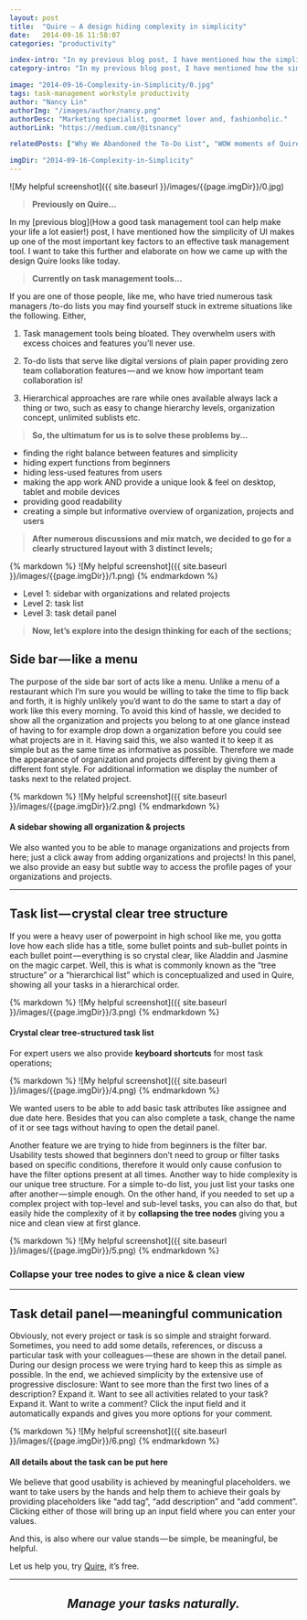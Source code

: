 ```yaml
---
layout: post
title:  "Quire — A design hiding complexity in simplicity"
date:   2014-09-16 11:58:07
categories: "productivity"

index-intro: "In my previous blog post, I have mentioned how the simplicity of UI makes up one of the most important key factors to an effective task management tool. I want to take this further and elaborate on how we came up with the design Quire looks like today."
category-intro: "In my previous blog post, I have mentioned how the simplicity of UI makes up one of the most important key factors to an effective task management tool..."

image: "2014-09-16-Complexity-in-Simplicity/0.jpg"
tags: task-management workstyle productivity
author: "Nancy Lin"
authorImg: "/images/author/nancy.png"
authorDesc: "Marketing specialist, gourmet lover and, fashionholic."
authorLink: "https://medium.com/@itsnancy"

relatedPosts: ["Why We Abandoned the To-Do List", "WOW moments of Quire!"]

imgDir: "2014-09-16-Complexity-in-Simplicity"
---
```


![My helpful screenshot]({{ site.baseurl }}/images/{{page.imgDir}}/0.jpg)

> **Previously on Quire…**

In my [previous blog](How a good task management tool can help make your life a lot easier!) post, I have mentioned how the simplicity of UI makes up one of the most important key factors to an effective task management tool. I want to take this further and elaborate on how we came up with the design Quire looks like today.

> **Currently on task management tools…**

If you are one of those people, like me, who have tried numerous task managers /to-do lists you may find yourself stuck in extreme situations like the following. Either,

1. Task management tools being bloated. They overwhelm users with excess choices and features you’ll never use.

2. To-do lists that serve like digital versions of plain paper providing zero team collaboration features — and we know how important team collaboration is!

3. Hierarchical approaches are rare while ones available always lack a thing or two, such as easy to change hierarchy levels, organization concept, unlimited sublists etc.

> **So, the ultimatum for us is to solve these problems by…**

* finding the right balance between features and simplicity
* hiding expert functions from beginners
* hiding less-used features from users
* making the app work AND provide a unique look & feel on desktop, tablet and mobile devices
* providing good readability
* creating a simple but informative overview of organization, projects and users

> **After numerous discussions and mix match, we decided to go for a clearly structured layout with 3 distinct levels;**

<div style="max-width: 700px; max-height: 352px; margin: 0 auto;">
{% markdown %}
![My helpful screenshot]({{ site.baseurl }}/images/{{page.imgDir}}/1.png)
{% endmarkdown %}
</div>

* Level 1: sidebar with organizations and related projects
* Level 2: task list
* Level 3: task detail panel

> **Now, let’s explore into the design thinking for each of the sections;**

## Side bar — like a menu

The purpose of the side bar sort of acts like a menu. Unlike a menu of a restaurant which I’m sure you would be willing to take the time to flip back and forth, it is highly unlikely you’d want to do the same to start a day of work like this every morning. To avoid this kind of hassle, we decided to show all the organization and projects you belong to at one glance instead of having to for example drop down a organization before you could see what projects are in it. Having said this, we also wanted it to keep it as simple but as the same time as informative as possible. Therefore we made the appearance of organization and projects different by giving them a different font style. For additional information we display the number of tasks next to the related project.

<div style="max-width: 700px; max-height: 413px; margin: 0 auto;">
{% markdown %}
![My helpful screenshot]({{ site.baseurl }}/images/{{page.imgDir}}/2.png)
{% endmarkdown %}
</div>

#### A sidebar showing all organization & projects

We also wanted you to be able to manage organizations and projects from here; just a click away from adding organizations and projects! In this panel, we also provide an easy but subtle way to access the profile pages of your organizations and projects.

---

## Task list — crystal clear tree structure

If you were a heavy user of powerpoint in high school like me, you gotta love how each slide has a title, some bullet points and sub-bullet points in each bullet point — everything is so crystal clear, like Aladdin and Jasmine on the magic carpet. Well, this is what is commonly known as the “tree structure” or a “hierarchical list” which is conceptualized and used in Quire, showing all your tasks in a hierarchical order.

<div style="max-width: 700px; max-height: 447px; margin: 0 auto;">
{% markdown %}
![My helpful screenshot]({{ site.baseurl }}/images/{{page.imgDir}}/3.png)
{% endmarkdown %}
</div>

#### Crystal clear tree-structured task list

For expert users we also provide **keyboard shortcuts** for most task operations;

<div style="max-width: 620px; max-height: 244px; margin: 0 auto;">
{% markdown %}
![My helpful screenshot]({{ site.baseurl }}/images/{{page.imgDir}}/4.png)
{% endmarkdown %}
</div>

We wanted users to be able to add basic task attributes like assignee and due date here. Besides that you can also complete a task, change the name of it or see tags without having to open the detail panel.

Another feature we are trying to hide from beginners is the filter bar. Usability tests showed that beginners don’t need to group or filter tasks based on specific conditions, therefore it would only cause confusion to have the filter options present at all times. Another way to hide complexity is our unique tree structure. For a simple to-do list, you just list your tasks one after another — simple enough. On the other hand, if you needed to set up a complex project with top-level and sub-level tasks, you can also do that, but easily hide the complexity of it by **collapsing the tree nodes** giving you a nice and clean view at first glance.

<div style="max-width: 700px; max-height: 383px; margin: 0 auto;">
{% markdown %}
![My helpful screenshot]({{ site.baseurl }}/images/{{page.imgDir}}/5.png)
{% endmarkdown %}
</div>

### Collapse your tree nodes to give a nice & clean view

---

## Task detail panel — meaningful communication

Obviously, not every project or task is so simple and straight forward. Sometimes, you need to add some details, references, or discuss a particular task with your colleagues — these are shown in the detail panel. During our design process we were trying hard to keep this as simple as possible. In the end, we achieved simplicity by the extensive use of progressive disclosure: Want to see more than the first two lines of a description? Expand it. Want to see all activities related to your task? Expand it. Want to write a comment? Click the input field and it automatically expands and gives you more options for your comment.

<div style="max-width: 700px; max-height: 356px; margin: 0 auto;">
{% markdown %}
![My helpful screenshot]({{ site.baseurl }}/images/{{page.imgDir}}/6.png)
{% endmarkdown %}
</div>

#### All details about the task can be put here

We believe that good usability is achieved by meaningful placeholders. we want to take users by the hands and help them to achieve their goals by providing placeholders like “add tag”, “add description” and “add comment”. Clicking either of those will bring up an input field where you can enter your values.

And this, is also where our value stands — be simple, be meaningful, be helpful.

Let us help you, try [Quire](https://quire.io/), it’s free.

---

## <div style="text-align:center;">*Manage your tasks naturally.*<div>

[jekyll]:      http://jekyllrb.com
[jekyll-gh]:   https://github.com/jekyll/jekyll
[jekyll-help]: https://github.com/jekyll/jekyll-help
